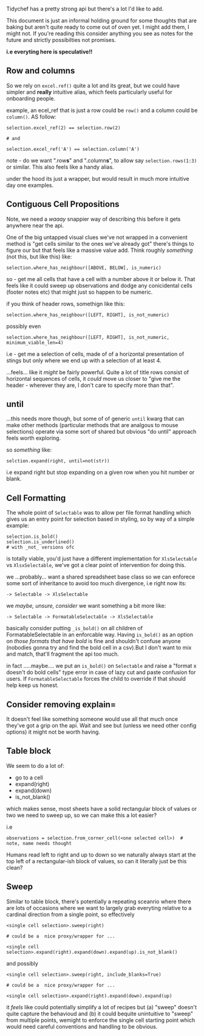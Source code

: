 Tidychef has a pretty strong api but there's a lot I'd like to add.

This document is just an informal holding ground for some thoughts that are baking but aren't quite ready to come out of oven yet. I might add them, I might not. If you're reading this consider anything you see as notes for the future and strictly possibilties not promises.

**i.e everyting here is speculative!!**


## Row and columns

So we rely on `excel.ref()` quite a lot and its great, but we could have simpler and **really** intuitive alias, which feels particularly useful for onboarding people.

example, an ecel_ref that is just a row could be `row()` and a column could be `column()`. AS follow:

```
selection.excel_ref(2) == selection.row(2)

# and

selection.excel_ref('A') == selection.column('A')
```

note - do we want ".row**s**" and ".column**s**", to allow say `selection.rows(1:3)` or similar. This also feels like a handy alias.

under the hood its just a wrapper, but would result in much more intuitive day one examples.


## Contiguous Cell Propositions

Note, we need a _waaay_ snappier way of describing this before it gets anywhere near the api.

One of the big untapped visual clues we've not wrapped in a convenient method is "get cells similar to the ones we've already got" there's things to figure our but that feels like a massive value add. Think roughly _something_ (not this, but like this) like:

```
selection.where_has_neighbour([ABOVE, BELOW], is_numeric)
```

so - get me all cells that have a cell with a number above it or below it. That feels like it could sweep up observations and dodge any conicidental cells (footer notes etc) that might just so happen to be numeric. 

if you think of header rows, somethign like this:

```
selection.where_has_neighbour([LEFT, RIGHT], is_not_numeric)
```

possibly even

```
selection.where_has_neighbour([LEFT, RIGHT], is_not_numeric, minimum_viable_len=4)
```

i.e - get me a selection of cells, made of of a horizontal presentation of stings but only where we end up with a selection of at least 4.

...feels... like it _might_ be fairly powerful. Quite a lot of title rows consist of horizontal sequences of cells, it _could_ move us closer to "give me the header - wherever they are, I don't care to specify more than that". 


## until

...this needs more though, but some of of generic `until` kwarg that can make other methods (particular methods that are analgous to mouse selections) operate via some sort of shared but obvious "do until" approach feels worth exploring.

so _something_ like:

```
selction.expand(right, until=not(str))
```

i.e expand right but stop expanding on a given row when you hit number or blank.

## Cell Formatting

The whole point of `Selectable` was to allow per file format handling which gives us an entry point for selection based in styling, so by way of a simple example:

```
selection.is_bold()
selection.is_underlined()
# with _not_ versions ofc
```

is totally viable, you'd just have a different implementation for `XlsSelectable` vs `XlsxSelectable`, we've got a clear point of intervention for doing this.

we ...probably... want a shared spreadsheet base class so we can enforece some sort of inheritance to avoid too much divergence, i.e right now its:

```
-> Selectable -> XlsSelectable
```

we _maybe, unsure, consider_ we want something a bit more like:

```
-> Selectable -> FormatableSelectable -> XlsSelectable
```

basically consider putting `_is_bold()` on all children of FormatableSelectable in an enforcable way. Having `is_bold()` as an option on _those formats that have bold_ is fine and shouldn't confuse anyone (nobodies gonna try and find the bold cell in a csv).But I don't want to mix and match, that'll fragment the api too much.

in fact .....maybe.... we put an `is_bold()` on `Selectable` and raise a "format x doesn't do bold cells" type error in case of lazy cut and paste confusion for users. If `FormatableSelectable` forces the child to override if that should help keep us honest.

## Consider removing explain=

It doesn't feel like something someone would use all that much once they've got a grip on the api. Wait and see but (unless we need other config options) it might not be worth having.


## Table block

We seem to do a lot of:

- go to a cell
- expand(right)
- expand(down)
- is_not_blank()

which makes sense, most sheets have a solid rectangular block of values or two we need to sweep up, so we can make this a lot easier?

i.e

```
observations = selection.from_corner_cell(<one selected cell>)  # note, name needs thought
```

Humans read left to right and up to down so we naturally always start at the top left of a rectangular-ish block of values, so can it literally just be this clean?

## Sweep

Similar to table block, there's potentially a repeating sceanrio where there are lots of occasions where we want to largely grab everyting relative to a cardinal direction from a single point, so effectively

```
<single cell selection>.sweep(right)

# could be a  nice proxy/wrapper for ...

<single cell selection>.expand(right).expand(down).expand(up).is_not_blank()
```

and possibly

```
<single cell selection>.sweep(right, include_blanks=True)

# could be a  nice proxy/wrapper for ...

<single cell selection>.expand(right).expand(down).expand(up)
```

it _feels_ like could potentially simplify a lot of recipes but (a) "sweep" doesn't quite capture the behavioud and (b) it could bequite unintuitive to "sweep" from multiple points, wemight to enforce the single cell starting point which would need careful conventions and handling to be obvious.
